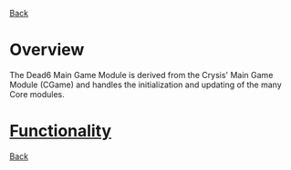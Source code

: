 [Back](TechDoc_Architecture.md)

# Overview #

The Dead6 Main Game Module is derived from the Crysis' Main Game Module (CGame) and handles the initialization and updating of the many Core modules.

# [Functionality](TechDoc_Architecture_System_Game_Functionality.md) #

[Back](TechDoc_Architecture.md)